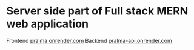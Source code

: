 # Server side part of Full stack MERN web application

Frontend [pralma.onrender.com](https://pralma.onrender.com/)
Backend [pralma-api.onrender.com](https://pralma-api.onrender.com/)

